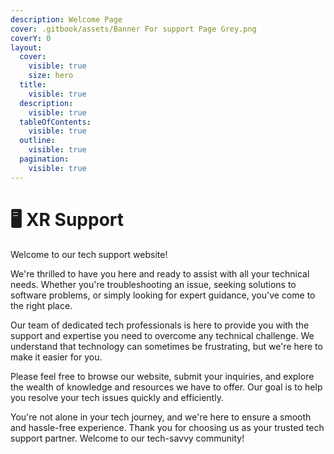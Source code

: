 ```yaml
---
description: Welcome Page
cover: .gitbook/assets/Banner For support Page Grey.png
coverY: 0
layout:
  cover:
    visible: true
    size: hero
  title:
    visible: true
  description:
    visible: true
  tableOfContents:
    visible: true
  outline:
    visible: true
  pagination:
    visible: true
---
```


# 🖥 XR Support

Welcome to our tech support website!

We're thrilled to have you here and ready to assist with all your technical needs. Whether you're troubleshooting an issue, seeking solutions to software problems, or simply looking for expert guidance, you've come to the right place.

Our team of dedicated tech professionals is here to provide you with the support and expertise you need to overcome any technical challenge. We understand that technology can sometimes be frustrating, but we're here to make it easier for you.

Please feel free to browse our website, submit your inquiries, and explore the wealth of knowledge and resources we have to offer. Our goal is to help you resolve your tech issues quickly and efficiently.

You're not alone in your tech journey, and we're here to ensure a smooth and hassle-free experience. Thank you for choosing us as your trusted tech support partner. Welcome to our tech-savvy community!
